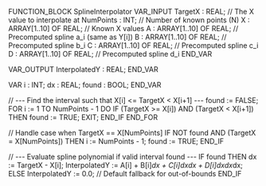 FUNCTION_BLOCK SplineInterpolator
VAR_INPUT
    TargetX : REAL; // The X value to interpolate at
    NumPoints : INT; // Number of known points (N)
    X : ARRAY[1..10] OF REAL; // Known X values
    A : ARRAY[1..10] OF REAL; // Precomputed spline a_i (same as Y[i])
    B : ARRAY[1..10] OF REAL; // Precomputed spline b_i
    C : ARRAY[1..10] OF REAL; // Precomputed spline c_i
    D : ARRAY[1..10] OF REAL; // Precomputed spline d_i
END_VAR

VAR_OUTPUT
    InterpolatedY : REAL;
END_VAR

VAR
    i : INT;
    dx : REAL;
    found : BOOL;
END_VAR

// --- Find the interval such that X[i] <= TargetX < X[i+1] ---
found := FALSE;
FOR i := 1 TO NumPoints - 1 DO
    IF (TargetX >= X[i]) AND (TargetX < X[i+1]) THEN
        found := TRUE;
        EXIT;
    END_IF
END_FOR

// Handle case when TargetX == X[NumPoints]
IF NOT found AND (TargetX = X[NumPoints]) THEN
    i := NumPoints - 1;
    found := TRUE;
END_IF

// --- Evaluate spline polynomial if valid interval found ---
IF found THEN
    dx := TargetX - X[i];
    InterpolatedY := A[i] + B[i]*dx + C[i]*dx*dx + D[i]*dx*dx*dx;
ELSE
    InterpolatedY := 0.0; // Default fallback for out-of-bounds
END_IF
